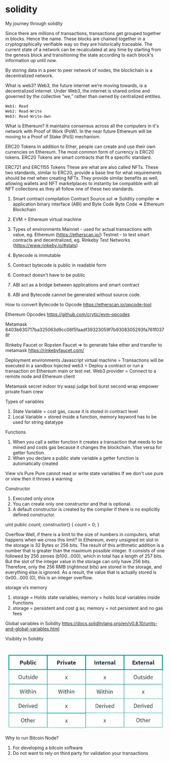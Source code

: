 # solidity
My journey through solidity

Since there are millions of transactions, transactions get grouped together in blocks. Hence the name. These blocks are chained together in a cryptographically verifiable way so they are historically traceable. The current state of a network can be recalculated at any time by starting from the genesis block and transitioning the state according to each block's information up until now.

By storing data in a peer to peer network of nodes, the blockchain is a decentralized network.

What is web3?
Web3, the future internet we’re moving towards, is a decentralized internet. Under Web3, the internet is shared online and governed by the collective “we,” rather than owned by centralized entities. 

```shell
Web1: Read
Web2: Read-Write
Web3: Read-Write-Own
```

What is Ethereum?
It maintains consensus across all the computers in it's network with Proof of Work (PoW). In the near future Ethereum will be moving to a Proof of Stake (PoS) mechanism.

ERC20 Tokens
In addition to Ether, people can create and use their own currencies on Ethereum. The most common form of currency is ERC20 tokens. ERC20 Tokens are smart contracts that fit a specific standard. 

ERC721 and ERC1155 Tokens
These are what are also called NFTs. These two standards, similar to ERC20, provide a base line for what requirements should be met when creating NFTs. They provide similar benefits as well, allowing wallets and NFT marketplaces to instantly be compatible with all NFT collections as they all follow one of these two standards.

1. Smart contract compilation
Contract Source.sol => Solidity compiler => application binary interface (ABI) and Byte Code
Byte Code => Ethereum Blockchain

2. EVM = Ethereum virtual machine

3. Types of environments
Mainnet - used for actual transactions with value, eg. Ethereum (https://etherscan.io/)
Testnet - to test smart contracts and decentralized, eg. Rinkeby Test Networks (https://www.rinkeby.io/#stats)

4. Bytecode is immutable
5. Contract bytecode is public in readable form
6. Contract doesn't have to be public
7. ABI act as a bridge between applications and smart contract
8. ABI and Bytecode cannot be generated without source code.

How to convert Bytecode to Opcode
https://etherscan.io/opcode-tool

Ethereum Opcodes
https://github.com/crytic/evm-opcodes

Metamask
6403b630717ba325063d9cc08f5faadf39323059f7b9308305293fa761f0378f

Rinkeby Faucet or Ropsten Faucet => to generate fake ether and transfer to metamask
https://rinkebyfaucet.com/

Deployment environments
Javascript virtual machine = Transactions will be executed in a sandbox
Injected web3 = Deploy a contract or run a transaction on Ethereum main or test net.
Web3 provider = Connect to a remote node and Ethereum client
 
Metamask secret 
indoor try wasp judge boil burst second wrap empower private foam crew

Types of variables 
1. State Variable = cost gas, cause it is stored in contract level
2. Local Variable = stored inside a function, memory keyword has to be used for string datatype

Functions
1. When you call a setter function it creates a transaction that needs to be mined and costs gas because it changes the blockchain. VIse versa for getter function.
2. When you declare a public state variable a getter function is automatically created

View v/s Pure
Pure cannot read or write state variables
If we don't use pure or view then it throws a warning

Constructor
1. Executed only once
2. You can create only one constructor and that is optional.
3. A default constructor is created by the compiler if there is no explicitly defined constructor.

uint public count;
constructor() {
    count = 0;
}

Overflow 
Well, if there is a limit to the size of numbers in computers, what happens when we cross this limit?
In Ethereum, every unsigned int slot in the storage is 32 Bytes or 256 bits.
The result of this arithmetic addition is a number that is greater than the maximum possible integer. It consists of one followed by 256 zeroes (b100…000), which in total has a length of 257 bits. But the slot of the integer value in the storage can only have 256 bits. Therefore, only the 256 RMB (rightmost bits) are stored in the storage, and everything else is ignored.
As a result, the value that is actually stored is 0x00…000 (0), this is an integer overflow.

storage v/s memory
1. storage = Holds state variables; memory = holds local variables inside Functions
2. storage = persistent and cost g  as; memory = not persistent and no gas fees

Global variables in Solidity
https://docs.soliditylang.org/en/v0.8.10/units-and-global-variables.html

Visiblity in Solidity<br/><br/>  
![alt text](https://github.com/bluntbrain/blockchain-notes/blob/main/solidity/visibility.jpg?raw=true)

Why to run Bitcoin Node?
1. For developing a bitcoin software
2. Do not want to rely on third party for validation your transactions



